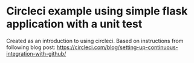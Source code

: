 # Circleci example using simple flask application with a unit test

Created as an introduction to using circleci. Based on instructions from following blog post: https://circleci.com/blog/setting-up-continuous-integration-with-github/